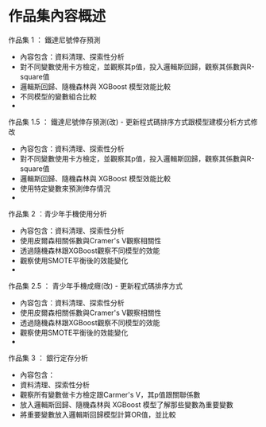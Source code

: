# 作品集內容概述

作品集 1 ： 鐵達尼號倖存預測
-  內容包含：資料清理、探索性分析
-  對不同變數使用卡方檢定，並觀察其p值，投入邏輯斯回歸，觀察其係數與R-square值
-  邏輯斯回歸、隨機森林與 XGBoost 模型效能比較
-  不同模型的變數組合比較
-  
作品集 1.5 ： 鐵達尼號倖存預測(改) - 更新程式碼排序方式跟模型建模分析方式修改
- 內容包含：資料清理、探索性分析
- 對不同變數使用卡方檢定，並觀察其p值，投入邏輯斯回歸，觀察其係數與R-square值
- 邏輯斯回歸、隨機森林與 XGBoost 模型效能比較
- 使用特定變數來預測倖存情況
- 
作品集 2 ：青少年手機使用分析
-  內容包含：資料清理、探索性分析
-  使用皮爾森相關係數與Cramer's V觀察相關性
-  透過隨機森林跟XGBoost觀察不同模型的效能
-  觀察使用SMOTE平衡後的效能變化
-  
作品集 2.5 ： 青少年手機成癮(改) - 更新程式碼排序方式
- 內容包含：資料清理、探索性分析
- 使用皮爾森相關係數與Cramer's V觀察相關性
- 透過隨機森林跟XGBoost觀察不同模型的效能
- 觀察使用SMOTE平衡後的效能變化
- 
作品集 3 ： 銀行定存分析
-  內容包含：
-  資料清理、探索性分析
-  觀察所有變數做卡方檢定跟Carmer's V，其p值跟關聯係數
-  放入邏輯斯回歸、隨機森林與 XGBoost 模型了解那些變數為重要變數
-  將重要變數放入邏輯斯回歸模型計算OR值，並比較
  
